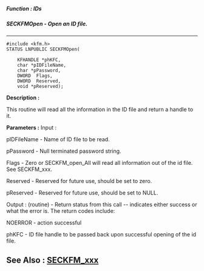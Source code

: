 ##### Function : IDs
##### SECKFMOpen - Open an ID file.
---
```
#include <kfm.h>
STATUS LNPUBLIC SECKFMOpen(

	KFHANDLE *phKFC,
	char *pIDFileName,
	char *pPassword,
	DWORD  Flags,
	DWORD  Reserved,
	void *pReserved);
```
**Description :**

This routine will read all the information in the ID file and return a handle 
to it.

**Parameters :**
Input :

pIDFileName  -  Name of ID file to be read.

pPassword  -  Null terminated password string.

Flags  -  Zero or SECKFM_open_All will read all information out of the id file.  See SECKFM_xxx.

Reserved  -  Reserved for future use, should be set to zero.

pReserved  -  Reserved for future use, should be set to NULL.

Output :
(routine)  -  Return status from this call -- indicates either success or what the error is.   The return codes include:

NOERROR - action successful


phKFC  -  ID file handle to be passed back upon successful opening of the id file.


**See Also :**
[SECKFM_xxx](/reference/Symb/SECKFM_xxx)
---
